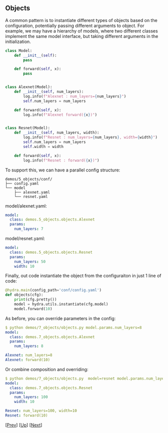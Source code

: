 ## Objects
A common pattern is to instantiate different types of objects based on the configuration, potentially passing different arguments to object.
For example, we may have a hierarchy of models, where two different classes implement the same model interface,
but taking different arguments in the initialization.

```python
class Model:
    def __init__(self):
        pass

    def forward(self, x):
        pass


class Alexnet(Model):
    def __init__(self, num_layers):
        log.info(f"Alexnet : num_layers={num_layers}")
        self.num_layers = num_layers

    def forward(self, x):
        log.info(f"Alexnet forward({x})")


class Resnet(Model):
    def __init__(self, num_layers, width):
        log.info(f"Resnet : num_layers={num_layers}, width={width}")
        self.num_layers = num_layers
        self.width = width

    def forward(self, x):
        log.info(f"Resnet : forward({x})")
```

To support this, we can have a parallel config structure:
```text
demos/5_objects/conf/
├── config.yaml
└── model
    ├── alexnet.yaml
    └── resnet.yaml
```

model/alexnet.yaml:
```yaml
model:
  class: demos.5_objects.objects.Alexnet
  params:
    num_layers: 7
```
model/resnet.yaml:
```yaml
model:
  class: demos.5_objects.objects.Resnet
  params:
    num_layers: 50
    width: 10
```

Finally, out code instantiate the object from the configuraiton in just 1 line of code:
```python
@hydra.main(config_path='conf/config.yaml')
def objects(cfg):
    print(cfg.pretty())
    model = hydra.utils.instantiate(cfg.model)
    model.forward(10)
```

As before, you can override parameters in the config:
```yaml
$ python demos/7_objects/objects.py model.params.num_layers=8
model:
  class: demos.7_objects.objects.Alexnet
  params:
    num_layers: 8

Alexnet: num_layers=8
Alexnet: forward(10)
```

Or combine composition and overriding:
```yaml
$ python demos/7_objects/objects.py  model=resnet model.params.num_layers=100
model:
  class: demos.7_objects.objects.Resnet
  params:
    num_layers: 100
    width: 10

Resnet: num_layers=100, width=10
Resnet: forward(10)
```

[[Prev](../6_sweep/README.md)] [[Up](../README.md)] [[Next](../8_specializing_config)]
